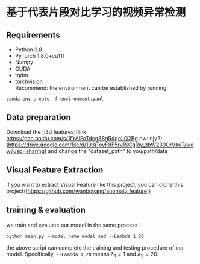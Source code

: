# 基于代表片段对比学习的视频异常检测

## Requirements
* Python 3.8
* PyTorch 1.8.0+cu111
* Numpy
* CUDA
* tqdm
* [torchvision](http://pytorch.org/)  
Recommend: the environment can be established by running

```
conda env create -f environment.yaml
```

## Data preparation
Download the [i3d features](link: https://pan.baidu.com/s/1fYAlFoTdcg8BgRdqoLQ2Bg pw: njy2)(https://drive.google.com/file/d/193jToyF8F5rv1SCgRiy_zbW230OrVkuT/view?usp=sharing) and change the "dataset_path" to you/path/data

## Visual Feature Extraction
if you want to extract Visual Feature like this project, you can clone this project([https://github.com/wanboyang/anomaly_feature])


## training & evaluation
we train and evaluate our model in the same process：

```
python main.py --model_name model_sad --Lambda 1_20
```

the above script can complete the training and testing procedure of our model. Specifically, ``--Lambda 1_20`` means $\lambda_1 = 1$ and $\lambda_2 = 20$.
